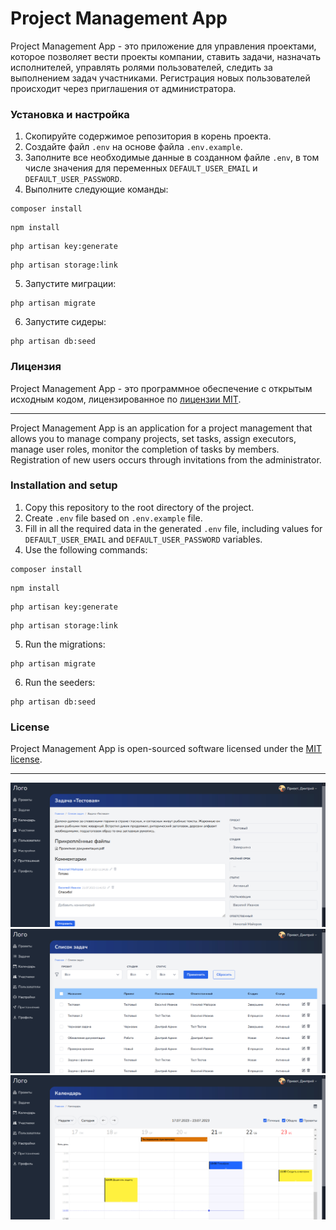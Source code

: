 # Project Management App

Project Management App - это приложение для управления проектами, которое позволяет вести проекты компании, ставить задачи, назначать исполнителей, управлять ролями пользователей, следить за выполнением задач участниками.
Регистрация новых пользователей происходит через приглашения от администратора.

### Установка и настройка
1. Скопируйте содержимое репозитория в корень проекта.
2. Создайте файл `.env` на основе файла `.env.example`.
3. Заполните все необходимые данные в созданном файле `.env`, в том числе значения для переменных `DEFAULT_USER_EMAIL` и `DEFAULT_USER_PASSWORD`.
4. Выполните следующие команды:
```
composer install
```

```
npm install
```

```
php artisan key:generate
```

```
php artisan storage:link
```
5. Запустите миграции:
```
php artisan migrate
```
6. Запустите сидеры:
```
php artisan db:seed
```

### Лицензия
Project Management App - это программное обеспечение с открытым исходным кодом, лицензированное по [лицензии MIT](https://github.com/Dmitry858/project-management-app/blob/master/LICENSE.md).

____

Project Management App is an application for a project management that allows you to manage company projects, set tasks, assign executors, manage user roles, monitor the completion of tasks by members.
Registration of new users occurs through invitations from the administrator.

### Installation and setup
1. Copy this repository to the root directory of the project.
2. Create `.env` file based on `.env.example` file.
3. Fill in all the required data in the generated `.env` file, including values for `DEFAULT_USER_EMAIL` and `DEFAULT_USER_PASSWORD` variables.
4. Use the following commands:
```
composer install
```

```
npm install
```

```
php artisan key:generate
```

```
php artisan storage:link
```
5. Run the migrations:
```
php artisan migrate
```
6. Run the seeders:
```
php artisan db:seed
```

### License
Project Management App is open-sourced software licensed under the [MIT license](https://github.com/Dmitry858/project-management-app/blob/master/LICENSE.md).

____

<img src="screen1.jpg" alt="Project Management App">
<img src="screen2.jpg" alt="Project Management App">
<img src="screen3.jpg" alt="Project Management App">
